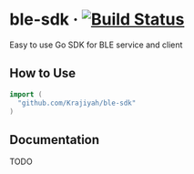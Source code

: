 # ble-sdk &middot; [![Build Status](https://secure.travis-ci.org/Krajiyah/ble-sdk.png?branch=master)](http://travis-ci.org/Krajiyah/ble-sdk)

Easy to use Go SDK for BLE service and client

## How to Use

```go
import (
  "github.com/Krajiyah/ble-sdk"
)
```

## Documentation

TODO
